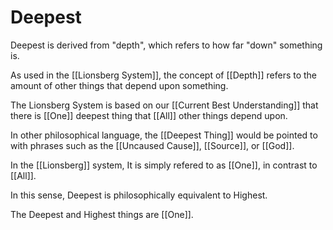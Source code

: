# Deepest
Deepest is derived from "depth", which refers to how far "down" something is. 

As used in the [[Lionsberg System]], the concept of [[Depth]] refers to the amount of other things that depend upon something. 

The Lionsberg System is based on our [[Current Best Understanding]] that there is [[One]] deepest thing that [[All]] other things depend upon. 

In other philosophical language, the [[Deepest Thing]] would be pointed to with phrases such as the [[Uncaused Cause]], [[Source]], or [[God]]. 

In the [[Lionsberg]] system, It is simply refered to as [[One]], in contrast to [[All]]. 

In this sense, Deepest is philosophically equivalent to Highest. 

The Deepest and Highest things are [[One]]. 
